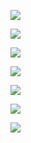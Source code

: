 ![](Img/PreLogIn.png)

![](Img/BrowserMessage.png)

![](Img/Menu.png)

![](Img/Artists.png)

![](Img/MyLibrary.png)

![](Img/Preferences.png)

![](Img/LogOut.png)
